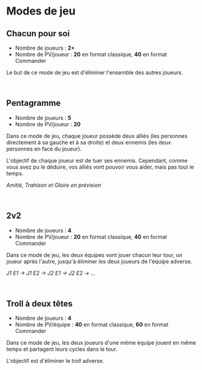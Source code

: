 # Modes de jeu

## Chacun pour soi
* Nombre de joueurs : **2+**
* Nombre de PV/joueur : **20** en format classique, **40** en format Commander

Le but de ce mode de jeu est d'éliminer l'ensemble des autres joueurs.

<br/>

## Pentagramme
* Nombre de joueurs : **5**
* Nombre de PV/joueur : **20**

Dans ce mode de jeu, chaque joueur possède deux alliés (les personnes directement
 à sa gauche et à sa droite) et deux ennemis (les deux personnes en face du joueur).

L'objectif de chaque joueur est de tuer ses ennemis. Cependant, comme vous avez pu
 le déduire, vos alliés vont pouvoir vous aider, mais pas tout le temps. 

*Amitié, Trahison et Gloire en prévision*

<br/>

## 2v2
* Nombre de joueurs : **4**
* Nombre de PV/joueur : **20** en format classique, **40** en format Commander

Dans ce mode de jeu, les deux équipes vont jouer chacun leur tour, un joueur après
 l'autre, jusqu'à éliminer les deux joueurs de l'équipe adverse.

*J1 E1 -> J1 E2 -> J2 E1 -> J2 E2 -> ...*

<br/>

## Troll à deux têtes
* Nombre de joueurs : **4**
* Nombre de PV/équipe : **40** en format classique, **60** en format Commander

Dans ce mode de jeu, les deux joueurs d'une même équipe jouent en même temps et partagent
 leurs cycles dans le tour.

L'objectif est d'éliminer le *troll* adverse.
